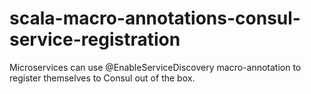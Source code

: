 # scala-macro-annotations-consul-service-registration
Microservices can use @EnableServiceDiscovery macro-annotation to register themselves to Consul out of the box.
